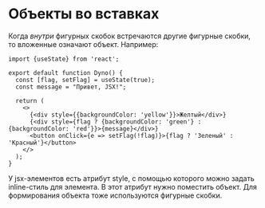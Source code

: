 # Объекты во вставках

Когда *внутри* фигурных скобок встречаются другие фигурные скобки, то вложенные означают объект. Например:

```react
import {useState} from 'react';

export default function Dyno() {
  const [flag, setFlag] = useState(true);
  const message = "Привет, JSX!";

  return (
    <>
      {<div style={{backgroundColor: 'yellow'}}>Желтый</div>}
      {<div style={flag ? {backgroundColor: 'green'} : {backgroundColor: 'red'}}>{message}</div>}
      <button onClick={e => setFlag(!flag)}>{flag ? 'Зеленый' : 'Красный'}</button>
    </>
  );
}
```

У jsx-элементов есть атрибут style, с помощью которого можно задать inline-стиль для элемента. В этот атрибут нужно поместить объект. Для формирования объекта тоже используются фигурные скобки.

